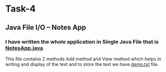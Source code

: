 # Task-4

## Java File I/O – Notes App

### I have written the whole application in Single Java File that is [NotesApp.java]()

This file contains 2 methods Add method and View method which helps in writing and display of the text and to store the text we have  [demo.txt]() file.